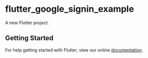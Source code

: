 # flutter_google_signin_example

A new Flutter project.

## Getting Started

For help getting started with Flutter, view our online
[documentation](https://flutter.io/).
